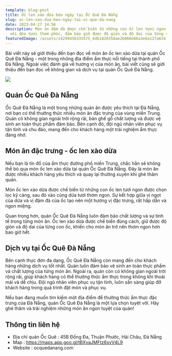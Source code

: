 ```yaml
---
template: blog-post
title: Ốc len xào dừa béo ngậy tại Ốc Quê Đà Nẵng
slug: oc-len-xao-dua-beo-ngay-tai-oc-que-da-nang
date: 2023-04-27 14:56
description: Món ăn đậm đà được chế biến từ những con ốc len tươi ngon kết hợp
  với dừa tươi thơm phức, đảm bảo giữ được độ giòn và độ dai của từng con ốc
featuredImage: /assets/z4299456335575_6db1826558ae26060e66a3e6a127a634.jpg
---
```

Bài viết này sẽ giới thiệu đến bạn đọc về món ăn ốc len xào dừa tại quán Ốc Quê Đà Nẵng - một trong những địa điểm ẩm thực nổi tiếng tại thành phố Đà Nẵng. Ngoài việc đánh giá về hương vị của món ăn, bài viết cũng sẽ giới thiệu đến bạn đọc về không gian và dịch vụ tại quán Ốc Quê Đà Nẵng.

![](/assets/z4299456335575_6db1826558ae26060e66a3e6a127a634.jpg)

## Quán Ốc Quê Đà Nẵng

 Ốc Quê Đà Nẵng là một trong những quán ăn được yêu thích tại Đà Nẵng, nơi bạn có thể thưởng thức nhiều món ăn đặc trưng của vùng miền Trung. Quán có không gian ngoài trời rộng rãi, bàn ghế gỗ chất lượng và được vệ sinh an toàn thực phẩm đảm bảo. Bên cạnh đó, đội ngũ nhân viên phục vụ tận tình và chu đáo, mang đến cho khách hàng một trải nghiệm ẩm thực đáng nhớ.

## Món ăn đặc trưng - ốc len xào dừa

Nếu bạn là tín đồ của ẩm thực đường phố miền Trung, chắc hẳn sẽ không thể bỏ qua món ốc len xào dừa tại quán Ốc Quê Đà Nẵng. Đây là món ăn được nhiều khách hàng yêu thích và quay lại thường xuyên khi ghé thăm quán.

Món ốc len xào dừa được chế biến từ những con ốc len tươi ngon được chọn lọc kỹ càng, sau đó xào cùng dừa tươi thơm ngon. Sự kết hợp giữa vị ngọt của dừa và vị đậm đà của ốc tạo nên một hương vị đặc trưng, rất hấp dẫn và ngon miệng.

Quan trọng hơn, quán Ốc Quê Đà Nẵng luôn đảm bảo chất lượng và sự tinh tế trong từng món ăn. Ốc len xào dừa được chế biến đúng cách, giữ được độ giòn và độ dai của từng con ốc, khiến cho món ăn trở nên thơm ngon hơn bao giờ hết.

## Dịch vụ tại Ốc Quê Đà Nẵng

 Bên cạnh thực đơn đa dạng, Ốc Quê Đà Nẵng còn mang đến cho khách hàng những dịch vụ tốt nhất. Quán luôn đảm bảo vệ sinh an toàn thực phẩm và chất lượng của từng món ăn. Ngoài ra, quán còn có không gian ngoài trời rộng rãi, giúp khách hàng có thể thưởng thức ẩm thực trong không khí thoải mái và dễ chịu. Đội ngũ nhân viên phục vụ tận tình, luôn sẵn sàng giúp đỡ khách hàng trong quá trình đặt món và phục vụ.

Nếu bạn đang muốn tìm kiếm một địa điểm để thưởng thức ẩm thực đặc trưng của Đà Nẵng, quán Ốc Quê Đà Nẵng là một lựa chọn tuyệt vời. Hãy ghé thăm và trải nghiệm những món ăn ngon tuyệt của quán!

## T﻿hông tin liên hệ

* Địa chỉ quán Ốc Quê : 45B Đống Đa, Thuận Phước, Hải Châu, Đà Nẵng
* M﻿ap : https://maps.app.goo.gl/tBXvaJMFtz6svV4L9
* Website : ocquedanang.com